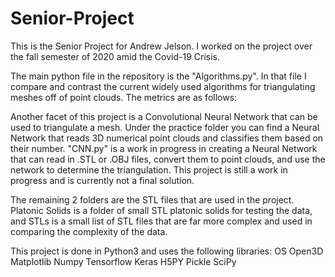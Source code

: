 # Senior-Project
 This is the Senior Project for Andrew Jelson. I worked on the project over the fall semester of 2020 amid the Covid-19 Crisis.

 The main python file in the repository is the "Algorithms.py". In that file I compare and contrast the current widely used algorithms for triangulating meshes off of point clouds. The metrics are as follows:



 Another facet of this project is a Convolutional Neural Network that can be used to triangulate a mesh. Under the practice folder you can find a Neural Network that reads 3D  numerical point clouds and classifies them based on their number. "CNN.py" is a work in progress in creating a Neural Network that can read in .STL or .OBJ files, convert them to point clouds, and use the network to determine the triangulation. This project is still a work in progress and is currently not a final solution. 
 
 The remaining 2 folders are the STL files that are used in the project. Platonic Solids is a folder of small STL platonic solids for testing the data, and STLs is a small list of STL files that are far more complex and used in comparing the complexity of the data.

 This project is done in Python3 and uses the following libraries:
 OS
 Open3D
 Matplotlib
 Numpy
 Tensorflow
 Keras
 H5PY
 Pickle
 SciPy


